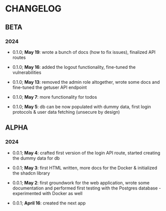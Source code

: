 # CHANGELOG

## BETA

### 2024

- 0.1.0; **May 19**: wrote a bunch of docs (how to fix issues), finalized API routes

- 0.1.0; **May 16**: added the logout functionality, fine-tuned the vulnerabilities

- 0.1.0; **May 13**: removed the admin role altogether, wrote some docs and fine-tuned the getuser API endpoint

- 0.1.0; **May 7**: more functionality for todos

- 0.1.0; **May 5**: db can be now populated with dummy data, first login protocols & user data fetching (unsecure by design)

## ALPHA

### 2024

- 0.0.1; **May 4**: crafted first version of the login API route, started creating the dummy data for db

- 0.0.1; **May 3**: first HTML written, more docs for the Docker & initialized the shadcn library

- 0.0.1; **May 2**: first groundwork for the web application, wrote some documentation and performed first testing with the Postgres database - experimented with Docker as well

- 0.0.1; **April 16**: created the next app
